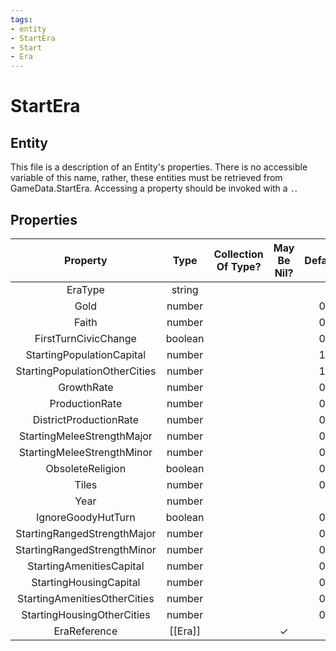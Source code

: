 ```yaml
---
tags:
- entity
- StartEra
- Start
- Era
---
```

# StartEra
## Entity
This file is a description of an Entity's properties. There is no accessible variable of this name, rather, these entities must be retrieved from GameData.StartEra. Accessing a property should be invoked with a `.`.
## Properties
|	Property	|	Type	|	Collection Of Type?	|	May Be Nil?	|	Default	|	References	|	Key	|	Notes	|
|	:-:	|	:-:	|	:-:	|	:-:	|	:-:	|	:-:	|	:-:	|	-:	|
|	EraType	|	string	|		|		|		|	[[Era]].EraType	|	✓	|	|
|	Gold	|	number	|		|		|	0	|		|		|	|
|	Faith	|	number	|		|		|	0	|		|		|	|
|	FirstTurnCivicChange	|	boolean	|		|		|	0	|		|		|	|
|	StartingPopulationCapital	|	number	|		|		|	1	|		|		|	|
|	StartingPopulationOtherCities	|	number	|		|		|	1	|		|		|	|
|	GrowthRate	|	number	|		|		|	0	|		|		|	|
|	ProductionRate	|	number	|		|		|	0	|		|		|	|
|	DistrictProductionRate	|	number	|		|		|	0	|		|		|	|
|	StartingMeleeStrengthMajor	|	number	|		|		|	0	|		|		|	|
|	StartingMeleeStrengthMinor	|	number	|		|		|	0	|		|		|	|
|	ObsoleteReligion	|	boolean	|		|		|	0	|		|		|	|
|	Tiles	|	number	|		|		|	0	|		|		|	|
|	Year	|	number	|		|		|		|		|		|	|
|	IgnoreGoodyHutTurn	|	boolean	|		|		|	0	|		|		|	|
|	StartingRangedStrengthMajor	|	number	|		|		|	0	|		|		|	|
|	StartingRangedStrengthMinor	|	number	|		|		|	0	|		|		|	|
|	StartingAmenitiesCapital	|	number	|		|		|	0	|		|		|	|
|	StartingHousingCapital	|	number	|		|		|	0	|		|		|	|
|	StartingAmenitiesOtherCities	|	number	|		|		|	0	|		|		|	|
|	StartingHousingOtherCities	|	number	|		|		|	0	|		|		|	|
|	EraReference	|	[[Era]]	|		|	✓	|		|		|		|	|
